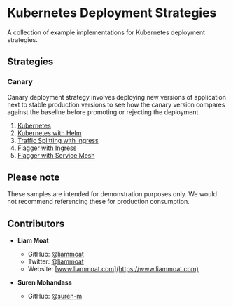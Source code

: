 # Kubernetes Deployment Strategies
A collection of example implementations for Kubernetes deployment strategies.

## Strategies

### Canary
Canary deployment strategy involves deploying new versions of application next to stable production versions to see how the canary version compares against the baseline before promoting or rejecting the deployment. 

1. [Kubernetes](./strategies/canary/01-kubernetes)
2. [Kubernetes with Helm](./strategies/canary/02-kubernetes-with-helm)
3. [Traffic Splitting with Ingress](./strategies/canary/03-traffic-splitting-with-ingress)
4. [Flagger with Ingress](./strategies/canary/04-flagger-with-ingress)
5. [Flagger with Service Mesh](./strategies/canary/05-flagger-with-servicemesh)

## Please note
These samples are intended for demonstration purposes only. We would not recommend referencing these for production consumption.

## Contributors

* **Liam Moat**

    * GitHub: [@liammoat](https://github.com/liammoat)
    * Twitter: [@liammoat](https://www.twitter.com/liammoat)
    * Website: [www.liammoat.com](https://www.liammoat.com)

* **Suren Mohandass**

    * GitHub: [@suren-m](https://github.com/suren-m)
